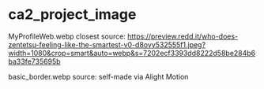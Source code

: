 # ca2_project_image

MyProfileWeb.webp
closest source: https://preview.redd.it/who-does-zentetsu-feeling-like-the-smartest-v0-d8ovy532555f1.jpeg?width=1080&crop=smart&auto=webp&s=7202ecf3393dd8222d58be284b6ba33fe735695b

basic_border.webp
source: self-made via Alight Motion
